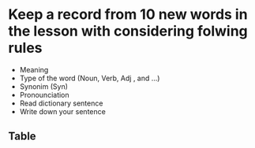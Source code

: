 # Keep a record from 10 new words in the lesson with considering folwing rules

- Meaning
- Type of the word (Noun, Verb, Adj , and ...)
- Synonim (Syn)
- Pronounciation
- Read dictionary sentence
- Write down your sentence

## Table
